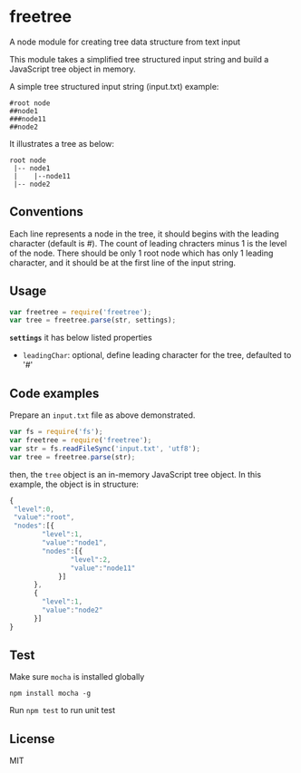 freetree
========

A node module for creating tree data structure from text input

This module takes a simplified tree structured input string and build a JavaScript tree object in memory. 

A simple tree structured input string (input.txt) example:
```
#root node
##node1
###node11
##node2
```
It illustrates a tree as below:
```
root node
 |-- node1
 |    |--node11
 |-- node2
```
## Conventions
Each line represents a node in the tree, it should begins with the leading character (default is \#). The count of leading chracters minus 1 is the level of the node. There should be only 1 root node which has only 1 leading character, and it should be at the first line of the input string.

## Usage
```javascript
var freetree = require('freetree');
var tree = freetree.parse(str, settings);
```
**`settings`**
it has below listed properties
* `leadingChar`: optional, define leading character for the tree, defaulted to '#' 

## Code examples
Prepare an `input.txt` file as above demonstrated.
```JavaScript
var fs = require('fs');
var freetree = require('freetree');
var str = fs.readFileSync('input.txt', 'utf8');
var tree = freetree.parse(str);
```
then, the `tree` object is an in-memory JavaScript tree object. In this example, the object is in structure:
```JavaScript
{
 "level":0,
 "value":"root",
 "nodes":[{
	    "level":1,
	    "value":"node1",
	    "nodes":[{
		       "level":2,
	   	       "value":"node11"
		    }]
	  },
	  {
	    "level":1,
	    "value":"node2"
	  }]
}
```
## Test
Make sure `mocha` is installed globally
```
npm install mocha -g
```
Run `npm test` to run unit test
## License
MIT
